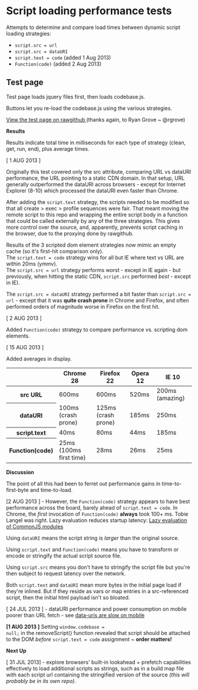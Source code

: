 Script loading performance tests
================================

Attempts to determine and compare load times between dynamic script loading strategies:

+ <code>script.src = url</code>
+ <code>script.src = dataURI</code>
+ <code>script.text = code</code> (added 1 Aug 2013)
+ <code>Function(code)</code> (added 2 Aug 2013)

Test page
---------

Test page loads jquery files first, then loads codebase.js.

Buttons let you re-load the codebase.js using the various strategies.

<a href='https://rawgithub.com/dfkaye/datauri-vs-src-test/master/index.html'
  title='opens new tab or window' target='_new'>
View the test page on rawgithub
</a> (thanks again, to Ryan Grove ~ @rgrove) 


__Results__

Results indicate total time in milliseconds for each type of strategy (clean, get, run, end), plus average times.

[ 1 AUG 2013 ] 

Originally this test covered only the src attribute, comparing URL vs dataURI performance, the URL 
pointing to a static CDN domain.  In that setup, URL generally outperformed the dataURI across 
browsers - except for Internet Explorer (8-10) which processed the dataURI even faster than Chrome.

After adding the <code>script.text</code> strategy, the scripts needed to be modified so that all create > exec >
profile sequences were fair.  That meant moving the remote script to this repo and wrapping the entire 
script body in a function that could be called externally by any of the three strategies.  This gives 
more control over the source, and, apparently, prevents script caching in the browser, due to the 
proxying done by rawgithub.

Results of the 3 scripted dom element strategies now mimic an empty cache (so it's first-hit comparison only).  
The <code>script.text = code</code> strategy wins for all but IE where text vs URL are within 20ms (ymmv).  
The <code>script.src = url</code> strategy performs worst - except in IE again - but previously, when hitting 
the static CDN, <code>script.src</code> performed *best* - except in IE).  

The <code>script.src = dataURI</code> strategy performed a bit faster than <code>script.src = url</code> - 
except that it was __quite crash prone__ in Chrome and Firefox, and often performed orders of magnitude worse in 
Firefox on the first hit.

[ 2 AUG 2013 ]

Added <code>Function(code)</code> strategy to compare performance vs. scripting dom elements.

[ 15 AUG 2013 ] 

Added averages in display.

<table>
  <thead>
    <tr>
      <th></th>
      <th>Chrome 28</th>
      <th>Firefox 22</th>
      <th>Opera 12</th>
      <th>IE 10</th>
    </tr>
  </thead>
  <tbody>
    <tr>
      <th>src URL</th>
      <td>600ms</td>
      <td>600ms</td>
      <td>520ms</td>
      <td>200ms (amazing)</td>      
    </tr>  
    <tr>
      <th>dataURI</th>
      <td>100ms (crash prone)</td>
      <td>125ms (crash prone)</td>
      <td>185ms</td>
      <td>250ms</td>      
    </tr>    
    <tr>
      <th>script.text</th>
      <td>40ms</td>
      <td>80ms</td>
      <td>44ms</td>
      <td>185ms</td>      
    </tr>    
    <tr>
      <th>Function(code)</th>
      <td>25ms (100ms first time)</td>
      <td>28ms</td>
      <td>26ms</td>
      <td>25ms</td>      
    </tr>    
  </tbody>
</table>


__Discussion__

The point of all this had been to ferret out performance gains in time-to-first-byte and time-to-load.

[2 AUG 2013 ] - However, the <code>Function(code)</code> strategy appears to have best performance 
across the board, barely ahead of <code>script.text = code</code>.  In Chrome, the *first* invocation 
of <code>Function(code)</code> __always__ took 100+ ms.  Tobie Langel was right. Lazy evaluation reduces 
startup latency: [Lazy evaluation of CommonJS modules](http://calendar.perfplanet.com/2011/lazy-evaluation-of-commonjs-modules/)

Using <code>dataURI</code> means the script string is *larger* than the original source.

Using <code>script.text</code> and <code>Function(code)</code> means you have to transform or encode 
or stringify the actual script source file.

Using <code>script.src</code> means you don't have to stringify the script file but you're then subject to 
request latency over the network.

Both <code>script.text</code> and <code>dataURI</code> mean more bytes in the initial page load if they're inlined.
But if they reside as vars or map entries in a src-referenced script, then the initial html payload isn't so bloated.

[ 24 JUL 2013 ] - dataURI performance and power consumption on mobile poorer than URL fetch - 
see [data-uris are slow on mobile](http://www.mobify.com/blog/data-uris-are-slow-on-mobile/)

__[1 AUG 2013 ]__
Setting <code>window.codebase = null;</code> in the removeScript() function revealed that script should be 
attached to the DOM *before* <code>script.text = code</code> assignment ~ __order matters!__


__Next Up__

[ 31 JUL 2013] - explore browsers' built-in lookahead + prefetch capabilities effectively to 
load additional scripts as strings, such as in a build map file with each script url containing the
stringified version of the source *(this will probably be in its own repo).*
